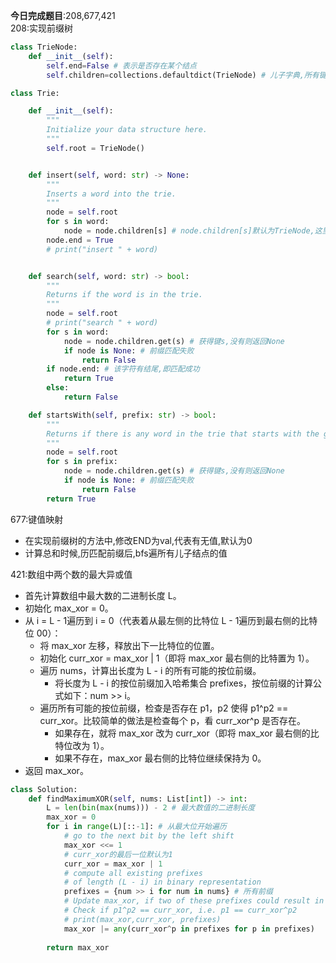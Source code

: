 **今日完成题目**:208,677,421  
208:实现前缀树
```python
class TrieNode:
    def __init__(self):
        self.end=False # 表示是否存在某个结点
        self.children=collections.defaultdict(TrieNode) # 儿子字典,所有键默认为TrieNode

class Trie:

    def __init__(self):
        """
        Initialize your data structure here.
        """
        self.root = TrieNode()


    def insert(self, word: str) -> None:
        """
        Inserts a word into the trie.
        """
        node = self.root
        for s in word:
            node = node.children[s] # node.children[s]默认为TrieNode,这里自动新建儿子
        node.end = True
        # print("insert " + word)


    def search(self, word: str) -> bool:
        """
        Returns if the word is in the trie.
        """
        node = self.root
        # print("search " + word)
        for s in word:
            node = node.children.get(s) # 获得键s,没有则返回None
            if node is None: # 前缀匹配失败
                return False
        if node.end: # 该字符有结尾,即匹配成功
            return True
        else:
            return False

    def startsWith(self, prefix: str) -> bool:
        """
        Returns if there is any word in the trie that starts with the given prefix.
        """
        node = self.root
        for s in prefix:
            node = node.children.get(s) # 获得键s,没有则返回None
            if node is None: # 前缀匹配失败
                return False
        return True
```

677:键值映射
- 在实现前缀树的方法中,修改END为val,代表有无值,默认为0
- 计算总和时候,历匹配前缀后,bfs遍所有儿子结点的值

421:数组中两个数的最大异或值
- 首先计算数组中最大数的二进制长度 L。
- 初始化 max_xor = 0。
- 从 i = L - 1遍历到 i = 0（代表着从最左侧的比特位 L - 1遍历到最右侧的比特位 00）：
  - 将 max_xor 左移，释放出下一比特位的位置。
  - 初始化 curr_xor = max_xor | 1（即将 max_xor 最右侧的比特置为 1）。
  - 遍历 nums，计算出长度为 L - i 的所有可能的按位前缀。
    - 将长度为 L - i 的按位前缀加入哈希集合 prefixes，按位前缀的计算公式如下：num >> i。
  - 遍历所有可能的按位前缀，检查是否存在 p1，p2 使得 p1^p2 == curr_xor。比较简单的做法是检查每个 p，看 curr_xor^p 是否存在。
    - 如果存在，就将 max_xor 改为 curr_xor（即将 max_xor 最右侧的比特位改为 1）。
    - 如果不存在，max_xor 最右侧的比特位继续保持为 0。
- 返回 max_xor。

```python
class Solution:
    def findMaximumXOR(self, nums: List[int]) -> int:
        L = len(bin(max(nums))) - 2 # 最大数值的二进制长度
        max_xor = 0
        for i in range(L)[::-1]: # 从最大位开始遍历
            # go to the next bit by the left shift
            max_xor <<= 1 
            # curr_xor的最后一位默认为1
            curr_xor = max_xor | 1
            # compute all existing prefixes 
            # of length (L - i) in binary representation
            prefixes = {num >> i for num in nums} # 所有前缀
            # Update max_xor, if two of these prefixes could result in curr_xor.
            # Check if p1^p2 == curr_xor, i.e. p1 == curr_xor^p2
            # print(max_xor,curr_xor, prefixes)
            max_xor |= any(curr_xor^p in prefixes for p in prefixes)
                    
        return max_xor
```